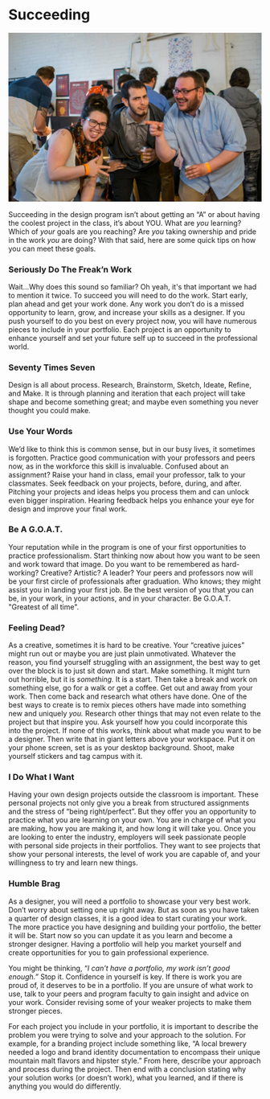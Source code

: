 # Succeeding

![](../images/showcase.jpg)

Succeeding in the design program isn’t about getting an “A” or about having the coolest project in the class, it’s about YOU. What are _you_ learning? Which of _your_ goals are you reaching? Are _you_ taking ownership and pride in the work _you_ are doing? With that said, here are some quick tips on how you can meet these goals.

### Seriously Do The Freak’n Work

Wait...Why does this sound so familiar? Oh yeah, it's that important we had to mention it twice. To succeed you will need to do the work. Start early, plan ahead and get your work done. Any work you don’t do is a missed opportunity to learn, grow, and increase your skills as a designer. If you push yourself to do you best on every project now, you will have numerous pieces to include in your portfolio. Each project is an opportunity to enhance yourself and set your future self up to succeed in the professional world.

### Seventy Times Seven

Design is all about process. Research, Brainstorm, Sketch, Ideate, Refine, and Make. It is through planning and iteration that each project will take shape and become something great; and maybe even something you never thought you could make.

### Use Your Words

We’d like to think this is common sense, but in our busy lives, it sometimes is forgotten. Practice good communication with your professors and peers now, as in the workforce this skill is invaluable. Confused about an assignment? Raise your hand in class, email your professor, talk to your classmates. Seek feedback on your projects, before, during, and after. Pitching your projects and ideas helps you process them and can unlock even bigger inspiration. Hearing feedback helps you enhance your eye for design and improve your final work.

### Be A G.O.A.T.

Your reputation while in the program is one of your first opportunities to practice professionalism. Start thinking now about how you want to be seen and work toward that image. Do you want to be remembered as hard-working? Creative? Artistic? A leader? Your peers and professors now will be your first circle of professionals after graduation. Who knows; they might assist you in landing your first job. Be the best version of you that you can be, in your work, in your actions, and in your character. Be G.O.A.T. "Greatest of all time".

### Feeling Dead?

As a creative, sometimes it is hard to be creative. Your “creative juices” might run out or maybe you are just plain unmotivated. Whatever the reason, you find yourself struggling with an assignment, the best way to get over the block is to just sit down and start. Make something. It might turn out horrible, but it is _something._ It is a start. Then take a break and work on something else, go for a walk or get a coffee. Get out and away from your work. Then come back and research what others have done. One of the best ways to create is to remix pieces others have made into something new and uniquely _you._ Research other things that may not even relate to the project but that inspire you. Ask yourself how you could incorporate this into the project. If none of this works, think about what made you want to be a designer. Then write that in giant letters above your workspace. Put it on your phone screen, set is as your desktop background. Shoot, make yourself stickers and tag campus with it.

### **I Do What I Want**

Having your own design projects outside the classroom is important. These personal projects not only give you a break from structured assignments and the stress of “being right/perfect”. But they offer you an opportunity to practice what you are learning on your own. You are in charge of what you are making, how you are making it, and how long it will take you. Once you are looking to enter the industry, employers will seek passionate people with personal side projects in their portfolios. They want to see projects that show your personal interests, the level of work you are capable of, and your willingness to try and learn new things.

### Humble Brag

As a designer, you will need a portfolio to showcase your very best work. Don’t worry about setting one up right away. But as soon as you have taken a quarter of design classes, it is a good idea to start curating your work. The more practice you have designing and building your portfolio, the better it will be. Start now so you can update it as you learn and become a stronger designer. Having a portfolio will help you market yourself and create opportunities for you to gain professional experience.

You might be thinking, “_I can’t have a portfolio, my work isn’t good enough.”_ Stop it. Confidence in yourself is key. If there is work you are proud of, it deserves to be in a portfolio. If you are unsure of what work to use, talk to your peers and program faculty to gain insight and advice on your work. Consider revising some of your weaker projects to make them stronger pieces.

For each project you include in your portfolio, it is important to describe the problem you were trying to solve and your approach to the solution. For example, for a branding project include something like, “A local brewery needed a logo and brand identity documentation to encompass their unique mountain malt flavors and hipster style.” From here, describe your approach and process during the project. Then end with a conclusion stating why your solution works \(or doesn’t work\), what you learned, and if there is anything you would do differently.

